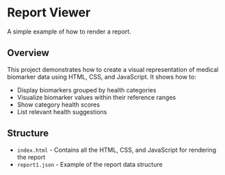 # Report Viewer

A simple example of how to render a report.

## Overview

This project demonstrates how to create a visual representation of medical biomarker data using HTML, CSS, and JavaScript. It shows how to:

- Display biomarkers grouped by health categories
- Visualize biomarker values within their reference ranges
- Show category health scores
- List relevant health suggestions

## Structure

- `index.html` - Contains all the HTML, CSS, and JavaScript for rendering the report
- `report1.json` - Example of the report data structure
